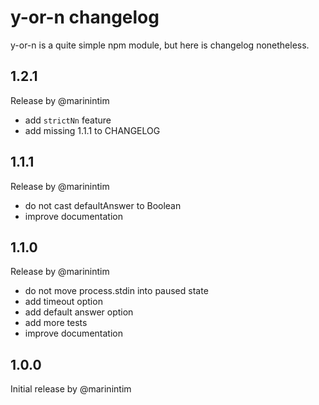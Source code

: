 y-or-n changelog
================

y-or-n is a quite simple npm module, but here is
changelog nonetheless.

## 1.2.1

Release by @marinintim

* add `strictNn` feature
* add missing 1.1.1 to CHANGELOG

## 1.1.1

Release by @marinintim

* do not cast defaultAnswer to Boolean
* improve documentation

## 1.1.0

Release by @marinintim

* do not move process.stdin into paused state
* add timeout option
* add default answer option
* add more tests
* improve documentation

## 1.0.0

Initial release by @marinintim
